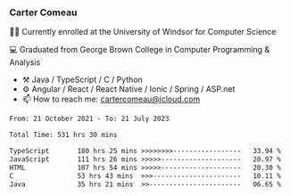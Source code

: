 ### Carter Comeau

🙋‍♂️ Currently enrolled at the University of Windsor for Computer Science

💻 Graduated from George Brown College in Computer Programming & Analysis

- ⚒️ Java / TypeScript / C / Python
- ⚙️ Angular / React / React Native / Ionic / Spring / ASP.net
- 📫 How to reach me: cartercomeau@icloud.com

<!--START_SECTION:waka-->

```txt
From: 21 October 2021 - To: 21 July 2023

Total Time: 531 hrs 30 mins

TypeScript       180 hrs 25 mins >>>>>>>>-----------------   33.94 %
JavaScript       111 hrs 26 mins >>>>>--------------------   20.97 %
HTML             107 hrs 54 mins >>>>>--------------------   20.30 %
C                53 hrs 43 mins  >>>----------------------   10.11 %
Java             35 hrs 21 mins  >>-----------------------   06.65 %
```

<!--END_SECTION:waka-->
